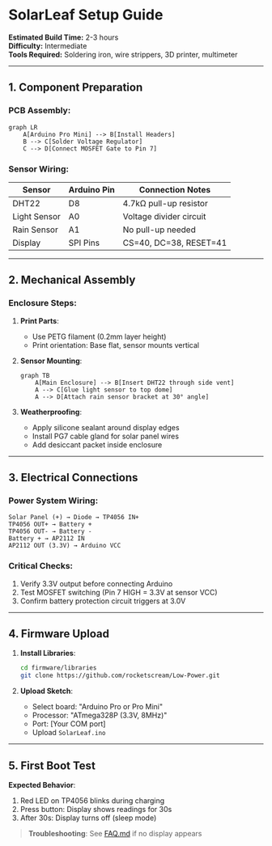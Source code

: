 # SolarLeaf Setup Guide
**Estimated Build Time:** 2-3 hours  
**Difficulty:** Intermediate  
**Tools Required:** Soldering iron, wire strippers, 3D printer, multimeter  

---

## 1. Component Preparation
### PCB Assembly:
```mermaid
graph LR
    A[Arduino Pro Mini] --> B[Install Headers]
    B --> C[Solder Voltage Regulator]
    C --> D[Connect MOSFET Gate to Pin 7]
```

### Sensor Wiring:
| Sensor        | Arduino Pin | Connection Notes          |
|---------------|-------------|---------------------------|
| DHT22         | D8          | 4.7kΩ pull-up resistor    |
| Light Sensor  | A0          | Voltage divider circuit   |
| Rain Sensor   | A1          | No pull-up needed         |
| Display       | SPI Pins    | CS=40, DC=38, RESET=41    |

---

## 2. Mechanical Assembly
### Enclosure Steps:
1. **Print Parts**:
   - Use PETG filament (0.2mm layer height)
   - Print orientation: Base flat, sensor mounts vertical

2. **Sensor Mounting**:
   ```mermaid
   graph TB
       A[Main Enclosure] --> B[Insert DHT22 through side vent]
       A --> C[Glue light sensor to top dome]
       A --> D[Attach rain sensor bracket at 30° angle]
   ```

3. **Weatherproofing**:
   - Apply silicone sealant around display edges
   - Install PG7 cable gland for solar panel wires
   - Add desiccant packet inside enclosure

---

## 3. Electrical Connections
### Power System Wiring:
```plaintext
Solar Panel (+) → Diode → TP4056 IN+
TP4056 OUT+ → Battery + 
TP4056 OUT- → Battery -
Battery + → AP2112 IN
AP2112 OUT (3.3V) → Arduino VCC
```

### Critical Checks:
1. Verify 3.3V output before connecting Arduino
2. Test MOSFET switching (Pin 7 HIGH = 3.3V at sensor VCC)
3. Confirm battery protection circuit triggers at 3.0V

---

## 4. Firmware Upload
1. **Install Libraries**:
   ```bash
   cd firmware/libraries
   git clone https://github.com/rocketscream/Low-Power.git
   ```
   
2. **Upload Sketch**:
   - Select board: "Arduino Pro or Pro Mini"
   - Processor: "ATmega328P (3.3V, 8MHz)"
   - Port: [Your COM port]
   - Upload `SolarLeaf.ino`

---

## 5. First Boot Test
**Expected Behavior**:
1. Red LED on TP4056 blinks during charging
2. Press button: Display shows readings for 30s
3. After 30s: Display turns off (sleep mode)

> **Troubleshooting**: See [FAQ.md](FAQ.md) if no display appears
